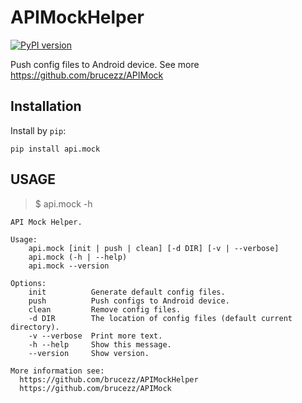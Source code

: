 # APIMockHelper

[![PyPI version](https://badge.fury.io/py/api.mock.svg)](https://pypi.python.org/pypi/api.mock/1.0.2)

Push config files to Android device. See more https://github.com/brucezz/APIMock

## Installation

Install by `pip`:

```
pip install api.mock
```

## USAGE

> $ api.mock -h

```
API Mock Helper.

Usage:
    api.mock [init | push | clean] [-d DIR] [-v | --verbose]
    api.mock (-h | --help)
    api.mock --version

Options:
    init          Generate default config files.
    push          Push configs to Android device.
    clean         Remove config files.
    -d DIR        The location of config files (default current directory).
    -v --verbose  Print more text.
    -h --help     Show this message.
    --version     Show version.

More information see:
  https://github.com/brucezz/APIMockHelper
  https://github.com/brucezz/APIMock
```
